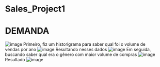 # Sales_Project1
# DEMANDA
![image](https://github.com/rafaelpalvador/Sales_Project1/assets/143773351/605b5fde-404c-45f8-be93-617fe319d763)
Primeiro, fiz um historigrama para saber qual foi o volume de vendas por ano 
![image](https://github.com/rafaelpalvador/Sales_Project1/assets/143773351/d7d57acc-f8da-4116-bf8c-24130a2207b6)
Resultando nesses dados 
![image](https://github.com/rafaelpalvador/Sales_Project1/assets/143773351/02d2896b-a887-4bad-994c-4d7db8b4ce6e)
Em seguida, buscando saber qual era o gênero com maior volume de compras 
![image](https://github.com/rafaelpalvador/Sales_Project1/assets/143773351/280687fb-5005-40e9-a9d6-c976d5bc214f)
Resultado
![image](https://github.com/rafaelpalvador/Sales_Project1/assets/143773351/79ee0d0b-b8e7-49fa-8463-94ea5d71e68f)

